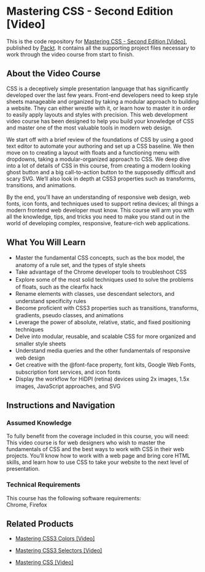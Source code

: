 # Mastering CSS - Second Edition [Video]
This is the code repository for [Mastering CSS - Second Edition [Video]](https://www.packtpub.com/web-development/mastering-css-second-edition-video?utm_source=github&utm_medium=repository&utm_campaign=9781787126794), published by [Packt](https://www.packtpub.com/?utm_source=github). It contains all the supporting project files necessary to work through the video course from start to finish.
## About the Video Course
CSS is a deceptively simple presentation language that has significantly developed over the last few years. Front-end developers need to keep style sheets manageable and organized by taking a modular approach to building a website. They can either wrestle with it, or learn how to master it in order to easily apply layouts and styles with precision. This web development video course has been designed to help you build your knowledge of CSS and master one of the most valuable tools in modern web design.

We start off with a brief review of the foundations of CSS by using a good text editor to automate your authoring and set up a CSS baseline. We then move on to creating a layout with floats and a functioning menu with dropdowns, taking a modular-organized approach to CSS. We deep dive into a lot of details of CSS in this course, from creating a modern looking ghost button and a big call-to-action button to the supposedly difficult and scary SVG. We’ll also look in depth at CSS3 properties such as transforms, transitions, and animations. 

By the end, you’ll have an understanding of responsive web design, web fonts, icon fonts, and techniques used to support retina devices; all things a modern frontend web developer must know. This course will arm you with all the knowledge, tips, and tricks you need to make you stand out in the world of developing complex, responsive, feature-rich web applications.

<H2>What You Will Learn</H2>
<DIV class=book-info-will-learn-text>
<UL>
<LI><SPAN style="LINE-HEIGHT: 20px; BACKGROUND-COLOR: transparent">Master the fundamental CSS concepts, such as the box model, the anatomy of a rule set, and the types of style sheets</SPAN> 
<LI><SPAN style="LINE-HEIGHT: 20px; BACKGROUND-COLOR: transparent">Take advantage of the Chrome developer tools to troubleshoot CSS</SPAN> 
<LI><SPAN style="LINE-HEIGHT: 20px; BACKGROUND-COLOR: transparent">Explore some of the most solid techniques used to solve the problems of floats, such as the clearfix hack</SPAN> 
<LI><SPAN style="LINE-HEIGHT: 20px; BACKGROUND-COLOR: transparent">Rename elements with classes, use descendant selectors, and understand specificity rules</SPAN> 
<LI><SPAN style="LINE-HEIGHT: 20px; BACKGROUND-COLOR: transparent">Become proficient with CSS3 properties such as transitions, transforms, gradients, pseudo classes, and animations</SPAN> 
<LI><SPAN style="LINE-HEIGHT: 20px; BACKGROUND-COLOR: transparent">Leverage the power of absolute, relative, static, and fixed positioning techniques</SPAN> 
<LI><SPAN style="LINE-HEIGHT: 20px; BACKGROUND-COLOR: transparent">Delve into modular, reusable, and scalable CSS for more organized and smaller style sheets</SPAN> 
<LI><SPAN style="LINE-HEIGHT: 20px; BACKGROUND-COLOR: transparent">Understand media queries and the other fundamentals of responsive web design</SPAN> 
<LI><SPAN style="LINE-HEIGHT: 20px; BACKGROUND-COLOR: transparent">Get creative with the @font-face property, font kits, Google Web Fonts, subscription font services, and icon fonts</SPAN> 
<LI><SPAN style="LINE-HEIGHT: 20px; BACKGROUND-COLOR: transparent">Display the workflow for HiDPI (retina) devices using 2x images, 1.5x images, JavaScript approaches, and SVG</SPAN> </LI></UL></DIV>

## Instructions and Navigation
### Assumed Knowledge
To fully benefit from the coverage included in this course, you will need:<br/>
This video course is for web designers who wish to master the fundamentals of CSS and the best ways to work with CSS in their web projects. You’ll know how to work with a web page and bring core HTML skills, and learn how to use CSS to take your website to the next level of presentation.
### Technical Requirements
This course has the following software requirements:<br/>
Chrome, Firefox

## Related Products
* [Mastering CSS3 Colors [Video]](https://www.packtpub.com/web-development/mastering-css3-colors-video?utm_source=github&utm_medium=repository&utm_campaign=9781786467188)

* [Mastering CSS3 Selectors [Video]](https://www.packtpub.com/web-development/mastering-css3-selectors-video?utm_source=github&utm_medium=repository&utm_campaign=9781786469724)

* [Mastering CSS [Video]](https://www.packtpub.com/web-development/mastering-css-video?utm_source=github&utm_medium=repository&utm_campaign=9781784391874)

